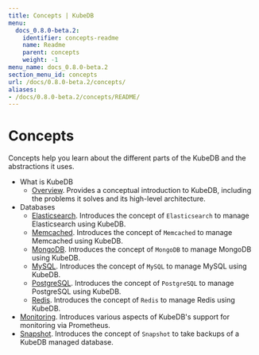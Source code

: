```yaml
---
title: Concepts | KubeDB
menu:
  docs_0.8.0-beta.2:
    identifier: concepts-readme
    name: Readme
    parent: concepts
    weight: -1
menu_name: docs_0.8.0-beta.2
section_menu_id: concepts
url: /docs/0.8.0-beta.2/concepts/
aliases:
- /docs/0.8.0-beta.2/concepts/README/
---
```


# Concepts

Concepts help you learn about the different parts of the KubeDB and the abstractions it uses.

- What is KubeDB
  - [Overview](/docs/0.8.0-beta.2/concepts/what-is-kubedb/overview). Provides a conceptual introduction to KubeDB, including the problems it solves and its high-level architecture.
- Databases
  - [Elasticsearch](/docs/0.8.0-beta.2/concepts/databases/elasticsearch). Introduces the concept of `Elasticsearch` to manage Elasticsearch using KubeDB.
  - [Memcached](/docs/0.8.0-beta.2/concepts/databases/memcached). Introduces the concept of `Memcached` to manage Memcached using KubeDB.
  - [MongoDB](/docs/0.8.0-beta.2/concepts/databases/mongodb). Introduces the concept of `MongoDB` to manage MongoDB using KubeDB.
  - [MySQL](/docs/0.8.0-beta.2/concepts/databases/mysql). Introduces the concept of `MySQL` to manage MySQL using KubeDB.
  - [PostgreSQL](/docs/0.8.0-beta.2/concepts/databases/postgres). Introduces the concept of `PostgreSQL` to manage PostgreSQL using KubeDB.
  - [Redis](/docs/0.8.0-beta.2/concepts/databases/redis). Introduces the concept of `Redis` to manage Redis using KubeDB.
- [Monitoring](/docs/0.8.0-beta.2/concepts/monitoring). Introduces various aspects of KubeDB's support for monitoring via Prometheus.
- [Snapshot](/docs/0.8.0-beta.2/concepts/snapshot). Introduces the concept of `Snapshot` to take backups of a KubeDB managed database.
